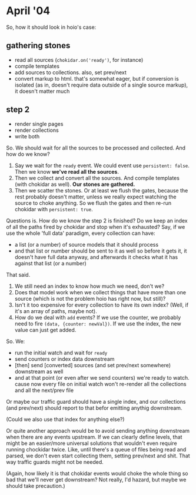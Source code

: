 # April '04

So, how it should look in hoio's case:

## gathering stones
- read all sources (`chokidar.on('ready')`, for instance)
- compile templates
- add sources to collections. also, set prev/next
- convert markup to html. that's somewhat eager, but if conversion is isolated (as in, doesn't require data outside of a single source markup), it doesn't matter much


## step 2
- render single pages
- render collections
- write both

So. We should wait for all the sources to be processed and collected. And how do we know?
1.  Say we wait for the `ready` event. We could event use `persistent: false`.
    Then we know **we've read all the sources**.
2.  Then we collect and convert all the sources. And compile templates (with chokidar as well).
    **Our stones are gathered.**
3.  Then we scatter the stones. Or at least we flush the gates, because the rest probably doesn't matter, unless
    we really expect watching the source to choke anything. So we flush the gates and then re-run chokidar with `persistent: true`.
    
Questions is. How do we know the step 2 is finished? Do we keep an index of all the paths fired by chokidar and stop when it's exhausted?
Say, if we use the whole 'full data' paradigm, every collection can have:
- a list (or a number) of source models that it should process
- and that list or number should be sent to it as well
  so before it gets it, it doesn't have full data anyway, and afterwards it checks what it has against that list (or a number)

That said.
1. We still need an index to know how much we need, don't we?
2. Does that model work when we collect things that have more than one source (which is not the problem hoio has right now, but still)?
3. Isn't it too expensive for every collection to have its own index? (Well, if it's an array of paths, maybe not).
4. How do we deal with `add` events? If we use the counter, we probably need to fire `(data, {counter: newVal})`. If we use the index, the new value can just get added.
    
So. We:
- run the initial watch and wait for `ready`
- send counters or index data downstream
- [then] send [converted] sources (and set prev/next somewhere) downstream as well
- and at that point (or even after we send counters) we're ready to watch. cause now every file on initial watch won't re-render all the collections and all the next/prev file

Or maybe our traffic guard should have a single index, and our collections (and prev/next) should report to that befor emitting anythig downstream.

(Could we also use that index for anything else?)



Or quite another approach would be to avoid sending anything downstream when there are any events upstream. If we can clearly define levels, that might be an easier/more universal solutions that wouldn't even require running chockidar twice. Like, until there's a queue of files being read and parsed, we don't even start collecting them, setting prev/next and shit. That way traffic guards might not be needed.
 
(Again, how likely it is that chokidar events would choke the whole thing so bad that we'll never get downstream? Not really, I'd hazard, but maybe we should take precaution.)



